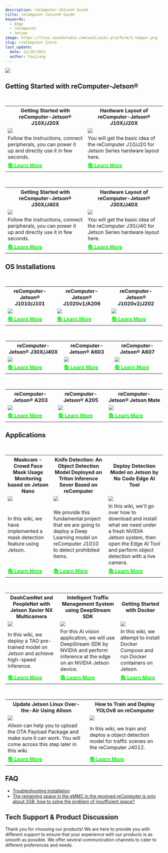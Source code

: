 ```yaml
---
description: reComputer-Jetson® Guide
title: reComputer-Jetson® Guide
keywords:
  - Edge
  - reComputer 
  - Jetson
image: https://files.seeedstudio.com/wiki/wiki-platform/S-tempor.png
slug: /reComputer_Intro
last_update:
  date: 12/19/2023
  author: Youjiang
---
```


<div style={{textAlign:'center'}}><img src="https://files.seeedstudio.com/wiki/reComputer-J4012/5.png" style={{width:800, height:'auto'}}/></div>

## Getting Started with reComputer-Jetson®

<br />

<div class="table-center">
	<table class="table-nobg">
    <tr class="table-trnobg">
        <th class="table-trnobg"><font size={"4"}>Getting Started with reComputer-Jetson® J10X/J20X</font></th>
        <th class="table-trnobg"><font size={"4"}>Hardware Layout of reComputer-Jetson® J10X/J20X</font></th>
	</tr>
    <tr class="table-trnobg"></tr>
    <tr class="table-trnobg">
        <td class="table-trnobg"><div style={{textAlign:'center'}}><img src="https://files.seeedstudio.com/wiki/recomputerzhongwen/rekaiji1.jpg" style={{width:300, height:'auto'}}/></div></td>
        <td class="table-trnobg"><div style={{textAlign:'center'}}><img src="https://files.seeedstudio.com/products/102991695/J202%20FRONT.png" style={{width:300, height:'auto'}}/></div></td>
    </tr>
    <tr class="table-trnobg"></tr>
    <tr class="table-trnobg">
        <td className="table-trnobg" style={{ textAlign: 'justify' }}><font size={"2"}> Follow the instructions, connect peripherals, you can power it up and directly use it in few seconds.</font></td>
        <td className="table-trnobg" style={{ textAlign: 'justify' }}><font size={"2"}> You will get the basic idea of the reComputer J10/J20 for Jetson Series hardware layout here.</font></td>
    </tr>
    <tr class="table-trnobg"></tr>
    <tr class="table-trnobg">
        <td class="table-trnobg"><div class="get_one_now_container" style={{textAlign: 'center'}}><a class="get_one_now_item" href="https://wiki.seeedstudio.com/reComputer_Jetson_Series_Initiation/"><strong><span><font color={'FFFFFF'} size={"4"}>📚 Learn More</font></span></strong></a></div></td>
        <td class="table-trnobg"><div class="get_one_now_container" style={{textAlign: 'center'}}><a class="get_one_now_item" href="https://wiki.seeedstudio.com/reComputer_Jetson_Series_Hardware_Layout/"><strong><span><font color={'FFFFFF'} size={"4"}>📚 Learn More</font></span></strong></a></div></td>
    </tr>
	</table>
</div>

<br />

<div class="table-center">
	<table class="table-nobg">
    <tr class="table-trnobg">
      <th class="table-trnobg"><font size={"4"}>Getting Started with reComputer-Jetson® J30X/J40X</font></th>
      <th class="table-trnobg"><font size={"4"}>Hardware Layout of reComputer-Jetson® J30X/J40X</font></th>
	</tr>
    <tr class="table-trnobg"></tr>
    <tr class="table-trnobg">
        <td class="table-trnobg"><div style={{textAlign:'center'}}><img src="https://files.seeedstudio.com/wiki/reComputer-J4012/5.png" style={{width:300, height:'auto'}}/></div></td>
        <td class="table-trnobg"><div style={{textAlign:'center'}}><img src="https://files.seeedstudio.com/wiki/reComputer-J4012/5.png" style={{width:300, height:'auto'}}/></div></td>
    </tr>
    <tr class="table-trnobg"></tr>
    <tr class="table-trnobg">
        <td className="table-trnobg" style={{ textAlign: 'justify' }}><font size={"2"}>Follow the instructions, connect peripherals, you can power it up and directly use it in few seconds.</font></td>
        <td className="table-trnobg" style={{ textAlign: 'justify' }}><font size={"2"}>You will get the basic idea of the reComputer J30/J40 for Jetson Series hardware layout here.</font></td>
    </tr>
    <tr class="table-trnobg"></tr>
    <tr class="table-trnobg">
        <td class="table-trnobg"><div class="get_one_now_container" style={{textAlign: 'center'}}><a class="get_one_now_item" href="https://wiki.seeedstudio.com/reComputer_J4012_Flash_Jetpack/"><strong><span><font color={'FFFFFF'} size={"4"}>📚 Learn More</font></span></strong></a></div></td>
        <td class="table-trnobg"><div class="get_one_now_container" style={{textAlign: 'center'}}><a class="get_one_now_item" href="https://wiki.seeedstudio.com/reComputer_J4012_Flash_Jetpack/"><strong><span><font color={'FFFFFF'} size={"4"}>📚 Learn More</font></span></strong></a></div></td>
    </tr>
	</table>
</div>

## OS Installations

<br />

<div class="table-center">
	<table class="table-nobg">
    <tr class="table-trnobg">
        <th class="table-trnobg"><font size={"4"}>reComputer-Jetson® J1010/J101</font></th>
        <th class="table-trnobg"><font size={"4"}>reComputer-Jetson® J1020v1/A206</font></th>
        <th class="table-trnobg"><font size={"4"}>reComputer-Jetson® J1020v2/J202</font></th>
	</tr>
    <tr class="table-trnobg"></tr>
    <tr class="table-trnobg">
        <td class="table-trnobg"><div style={{textAlign:'center'}}><img src="https://files.seeedstudio.com/wiki/jetson/reComputer_Intro/j1010.jpg" style={{width:300, height:'auto'}}/></div></td>
        <td class="table-trnobg"><div style={{textAlign:'center'}}><img src="https://files.seeedstudio.com/wiki/jetson/reComputer_Intro/j1020.jpg" style={{width:300, height:'auto'}}/></div></td>
        <td class="table-trnobg"><div style={{textAlign:'center'}}><img src="https://files.seeedstudio.com/wiki/jetson/reComputer_Intro/j1020v2.jpg" style={{width:300, height:'auto'}}/></div></td>
    </tr>
    <tr class="table-trnobg"></tr>
    <tr class="table-trnobg">
        <td class="table-trnobg"><div class="get_one_now_container" style={{textAlign: 'center'}}><a class="get_one_now_item" href="https://wiki.seeedstudio.com/reComputer_J1010_J101_Flash_Jetpack/"><strong><span><font color={'FFFFFF'} size={"4"}>📚 Learn More</font></span></strong></a></div></td>
        <td class="table-trnobg"><div class="get_one_now_container" style={{textAlign: 'center'}}><a class="get_one_now_item" href="https://wiki.seeedstudio.com/reComputer_J1020_A206_Flash_JetPack/"><strong><span><font color={'FFFFFF'} size={"4"}>📚 Learn More</font></span></strong></a></div></td>
        <td class="table-trnobg"><div class="get_one_now_container" style={{textAlign: 'center'}}><a class="get_one_now_item" href="https://wiki.seeedstudio.com/reComputer_J2021_J202_Flash_Jetpack/"><strong><span><font color={'FFFFFF'} size={"4"}>📚 Learn More</font></span></strong></a></div></td>
    </tr>
	</table>
</div>

<br />

<div class="table-center">
	<table class="table-nobg">
    <tr class="table-trnobg">
        <th class="table-trnobg"><font size={"4"}>reComputer-Jetson® J30X/J40X</font></th>
        <th class="table-trnobg"><font size={"4"}>reComputer-Jetson® A603</font></th>
        <th class="table-trnobg"><font size={"4"}>reComputer-Jetson® A607</font></th>
	</tr>
    <tr class="table-trnobg"></tr>
    <tr class="table-trnobg">
        <td class="table-trnobg"><div style={{textAlign:'center'}}><img src="https://files.seeedstudio.com/wiki/jetson/reComputer_Intro/j30.jpg" style={{width:300, height:'auto'}}/></div></td>
        <td class="table-trnobg"><div style={{textAlign:'center'}}><img src="https://files.seeedstudio.com/wiki/jetson/reComputer_Intro/A603.jpg" style={{width:300, height:'auto'}}/></div></td>
        <td class="table-trnobg"><div style={{textAlign:'center'}}><img src="https://files.seeedstudio.com/wiki/jetson/reComputer_Intro/A607.jpg" style={{width:300, height:'auto'}}/></div></td>
    </tr>
    <tr class="table-trnobg"></tr>
    <tr class="table-trnobg">
        <td class="table-trnobg"><div class="get_one_now_container" style={{textAlign: 'center'}}><a class="get_one_now_item" href="https://wiki.seeedstudio.com/reComputer_J4012_Flash_Jetpack/"><strong><span><font color={'FFFFFF'} size={"4"}>📚 Learn More</font></span></strong></a></div></td>
        <td class="table-trnobg"><div class="get_one_now_container" style={{textAlign: 'center'}}><a class="get_one_now_item" href="https://wiki.seeedstudio.com/reComputer_A603_Flash_System/"><strong><span><font color={'FFFFFF'} size={"4"}>📚 Learn More</font></span></strong></a></div></td>
        <td class="table-trnobg"><div class="get_one_now_container" style={{textAlign: 'center'}}><a class="get_one_now_item" href="https://wiki.seeedstudio.com/reComputer_A607_Flash_System/"><strong><span><font color={'FFFFFF'} size={"4"}>📚 Learn More</font></span></strong></a></div></td>
    </tr>
	</table>
</div>

<br />

<div class="table-center">
	<table class="table-nobg">
    <tr class="table-trnobg">
        <th class="table-trnobg"><font size={"4"}>reComputer-Jetson® A203</font></th>
        <th class="table-trnobg"><font size={"4"}>reComputer-Jetson® A205</font></th>
        <th class="table-trnobg"><font size={"4"}>reComputer-Jetson® Jetson Mate</font></th>
	</tr>
    <tr class="table-trnobg"></tr>
    <tr class="table-trnobg">
        <td class="table-trnobg"><div style={{textAlign:'center'}}><img src="https://files.seeedstudio.com/wiki/jetson/reComputer_Intro/A203.jpg" style={{width:300, height:'auto'}}/></div></td>
        <td class="table-trnobg"><div style={{textAlign:'center'}}><img src="https://files.seeedstudio.com/wiki/jetson/reComputer_Intro/A205.jpg" style={{width:300, height:'auto'}}/></div></td>
        <td class="table-trnobg"><div style={{textAlign:'center'}}><img src="https://files.seeedstudio.com/wiki/jetson/reComputer_Intro/jetson_mate.jpg" style={{width:300, height:'auto'}}/></div></td>
    </tr>
    <tr class="table-trnobg"></tr>
    <tr class="table-trnobg">
        <td class="table-trnobg"><div class="get_one_now_container" style={{textAlign: 'center'}}><a class="get_one_now_item" href="https://wiki.seeedstudio.com/reComputer_A203_Flash_System/"><strong><span><font color={'FFFFFF'} size={"4"}>📚 Learn More</font></span></strong></a></div></td>
        <td class="table-trnobg"><div class="get_one_now_container" style={{textAlign: 'center'}}><a class="get_one_now_item" href="https://wiki.seeedstudio.com/reComputer_A205_Flash_System/"><strong><span><font color={'FFFFFF'} size={"4"}>📚 Learn More</font></span></strong></a></div></td>
        <td class="table-trnobg"><div class="get_one_now_container" style={{textAlign: 'center'}}><a class="get_one_now_item" href="https://wiki.seeedstudio.com/Jetson-Mate/"><strong><span><font color={'FFFFFF'} size={"4"}>📚 Learn More</font></span></strong></a></div></td>
    </tr>
	</table>
</div>

## Applications

<br />

<div class="table-center">
	<table class="table-nobg">
    <tr class="table-trnobg">
        <th class="table-trnobg"><font size={"4"}>Maskcam - Crowd Face Mask Usage Monitoring based on Jetson Nano</font></th>
        <th class="table-trnobg"><font size={"4"}>Knife Detection: An Object Detection Model Deployed on Triton Inference Sever Based on reComputer</font></th>
        <th class="table-trnobg"><font size={"4"}>Deploy Detection Model on Jetson by No Code Edge AI Tool</font></th>
	</tr>
    <tr class="table-trnobg"></tr>
    <tr class="table-trnobg">
        <td class="table-trnobg"><div style={{textAlign:'center'}}><img src="https://files.seeedstudio.com/wiki/Jetson-Nano-MaskCam/tu3.png" style={{width:300, height:'auto'}}/></div></td>
        <td class="table-trnobg"><div style={{textAlign:'center'}}><img src="https://files.seeedstudio.com/wiki/SecurityCheck/Security_Scan22.jpg" style={{width:300, height:'auto'}}/></div></td>
        <td class="table-trnobg"><div style={{textAlign:'center'}}><img src="https://files.seeedstudio.com/wiki/node-red/36.png" style={{width:300, height:'auto'}}/></div></td>
    </tr>
    <tr class="table-trnobg"></tr>
    <tr class="table-trnobg">
        <td className="table-trnobg" style={{ textAlign: 'justify' }}><font size={"2"}> In this wiki, we have implemented a mask detection feature using Jetson.</font></td>
        <td className="table-trnobg" style={{ textAlign: 'justify' }}><font size={"2"}>  We provide this fundamental project that we are going to deploy a Deep Learning model on reComputer J1010 to detect prohibited items.</font></td>
        <td className="table-trnobg" style={{ textAlign: 'justify' }}><font size={"2"}> In this wiki, we'll go over how to download and install what we need under a fresh NVIDIA Jetson system, then open the Edge AI Tool and perform object detection with a live camera.</font></td>
    </tr>
    <tr class="table-trnobg"></tr>
    <tr class="table-trnobg">
        <td class="table-trnobg"><div class="get_one_now_container" style={{textAlign: 'center'}}><a class="get_one_now_item" href="https://wiki.seeedstudio.com/Jetson-Nano-MaskCam/"><strong><span><font color={'FFFFFF'} size={"4"}>📚 Learn More</font></span></strong></a></div></td>
        <td class="table-trnobg"><div class="get_one_now_container" style={{textAlign: 'center'}}><a class="get_one_now_item" href="https://wiki.seeedstudio.com/Security_Scan/"><strong><span><font color={'FFFFFF'} size={"4"}>📚 Learn More</font></span></strong></a></div></td>
        <td class="table-trnobg"><div class="get_one_now_container" style={{textAlign: 'center'}}><a class="get_one_now_item" href="https://wiki.seeedstudio.com/No-code-Edge-AI-Tool/"><strong><span><font color={'FFFFFF'} size={"4"}>📚 Learn More</font></span></strong></a></div></td>
    </tr>
	</table>
</div>

<br />

<div class="table-center">
	<table class="table-nobg">
    <tr class="table-trnobg">
        <th class="table-trnobg"><font size={"4"}>DashCamNet and PeopleNet with Jetson Xavier NX Multicamera</font></th>
        <th class="table-trnobg"><font size={"4"}>Intelligent Traffic Management System using DeepStream SDK</font></th>
        <th class="table-trnobg"><font size={"4"}>Getting Started with Docker</font></th>
	</tr>
    <tr class="table-trnobg"></tr>
    <tr class="table-trnobg">
        <td class="table-trnobg"><div style={{textAlign:'center'}}><img src="https://files.seeedstudio.com/wiki/jetson/reComputer_Intro/demo_dashcamnet.png" style={{width:300, height:'auto'}}/></div></td>
        <td class="table-trnobg"><div style={{textAlign:'center'}}><img src="https://files.seeedstudio.com/wiki/DeepStream/demo-optimized.gif" style={{width:300, height:'auto'}}/></div></td>
        <td class="table-trnobg"><div style={{textAlign:'center'}}><img src="https://files.seeedstudio.com/wiki/jetson-docker/4.png" style={{width:300, height:'auto'}}/></div></td>
    </tr>
    <tr class="table-trnobg"></tr>
    <tr class="table-trnobg">
        <td className="table-trnobg" style={{ textAlign: 'justify' }}><font size={"2"}>In this wiki, we deploy a TAO pre-trained model on Jetson and achieve high-speed inference.</font></td>
        <td className="table-trnobg" style={{ textAlign: 'justify' }}><font size={"2"}>For this AI vision application, we will use DeepStream SDK by NVIDIA and perform inference at the edge on an NVIDIA Jetson device.</font></td>
        <td className="table-trnobg" style={{ textAlign: 'justify' }}><font size={"2"}>In this wiki, we attempt to install Docker Compose and run Docker containers on Jetson.</font></td>
    </tr>
    <tr class="table-trnobg"></tr>
    <tr class="table-trnobg">
        <td class="table-trnobg"><div class="get_one_now_container" style={{textAlign: 'center'}}><a class="get_one_now_item" href="https://wiki.seeedstudio.com/DashCamNet-with-Jetson-Xavier-NX-Multicamera/"><strong><span><font color={'FFFFFF'} size={"4"}>📚 Learn More</font></span></strong></a></div></td>
        <td class="table-trnobg"><div class="get_one_now_container" style={{textAlign: 'center'}}><a class="get_one_now_item" href="https://wiki.seeedstudio.com/Traffic-Management-DeepStream-SDK/"><strong><span><font color={'FFFFFF'} size={"4"}>📚 Learn More</font></span></strong></a></div></td>
        <td class="table-trnobg"><div class="get_one_now_container" style={{textAlign: 'center'}}><a class="get_one_now_item" href="https://wiki.seeedstudio.com/jetson-docker-getting-started/"><strong><span><font color={'FFFFFF'} size={"4"}>📚 Learn More</font></span></strong></a></div></td>
    </tr>
	</table>
</div>

<br />

<div class="table-center">
	<table class="table-nobg">
    <tr class="table-trnobg">
        <th class="table-trnobg"><font size={"4"}>Update Jetson Linux Over-the-Air Using Allxon</font></th>
        <th class="table-trnobg"><font size={"4"}>How to Train and Deploy YOLOv8 on reComputer</font></th>
	</tr>
    <tr class="table-trnobg"></tr>
    <tr class="table-trnobg">
        <td class="table-trnobg"><div style={{textAlign:'center'}}><img src="https://files.seeedstudio.com/wiki/Allxon/JetPack-OTA/thumb.png" style={{width:300, height:'auto'}}/></div></td>
        <td class="table-trnobg"><div style={{textAlign:'center'}}><img src="https://files.seeedstudio.com/wiki/reComputer/Application/reComputer_is_all_you_need/inference_engine.png" style={{width:300, height:'auto'}}/></div></td>
    </tr>
    <tr class="table-trnobg"></tr>
    <tr class="table-trnobg">
        <td className="table-trnobg" style={{ textAlign: 'justify' }}><font size={"2"}>Allxon can help you to upload the OTA Payload Package and make sure it can work. You will come across this step later in this wiki.</font></td>
        <td className="table-trnobg" style={{ textAlign: 'justify' }}><font size={"2"}>In this wiki, we train and deploy a object detection model for traffic scenes on the reComputer J4012.</font></td>
    </tr>
    <tr class="table-trnobg"></tr>
    <tr class="table-trnobg">
        <td class="table-trnobg"><div class="get_one_now_container" style={{textAlign: 'center'}}><a class="get_one_now_item" href="https://wiki.seeedstudio.com/Update-Jetson-Linux-OTA-Using-Allxon/"><strong><span><font color={'FFFFFF'} size={"4"}>📚 Learn More</font></span></strong></a></div></td>
        <td class="table-trnobg"><div class="get_one_now_container" style={{textAlign: 'center'}}><a class="get_one_now_item" href="https://wiki.seeedstudio.com/How_to_Train_and_Deploy_YOLOv8_on_reComputer/"><strong><span><font color={'FFFFFF'} size={"4"}>📚 Learn More</font></span></strong></a></div></td>
    </tr>
	</table>
</div>

## FAQ
- [Troubleshooting Installation](https://wiki.seeedstudio.com/Troubleshooting_Installation/)
- [The remaining space in the eMMC in the received reComputer is only about 2GB, how to solve the problem of insufficient space?](https://wiki.seeedstudio.com/solution_of_insufficient_space/)

## Tech Support & Product Discussion

Thank you for choosing our products! We are here to provide you with different support to ensure that your experience with our products is as smooth as possible. We offer several communication channels to cater to different preferences and needs.

<div class="button_tech_support_container">
    <a href="https://forum.seeedstudio.com/" class="button_forum"></a> 
    <a href="https://www.seeedstudio.com/contacts" class="button_email"></a>
</div>

<div class="button_tech_support_container">
    <a href="https://discord.gg/eWkprNDMU7" class="button_discord"></a> 
    <a href="https://github.com/Seeed-Studio/wiki-documents/discussions/69" class="button_discussion"></a>
</div>


